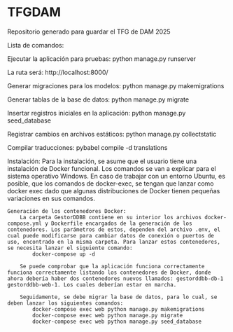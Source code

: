 # TFGDAM
Repositorio generado para guardar el TFG de DAM 2025

Lista de comandos:

Ejecutar la aplicación para pruebas:
    python manage.py runserver

La ruta será: http://localhost:8000/

Generar migraciones para los modelos:
    python manage.py makemigrations

Generar tablas de la base de datos:
    python manage.py migrate

Insertar registros iniciales en la aplicación:
    python manage.py seed_database

Registrar cambios en archivos estáticos:
    python manage.py collectstatic

Compilar traducciones:
    pybabel compile -d translations

Instalación:
    Para la instalación, se asume que el usuario tiene una instalación de Docker funcional. Los comandos se van a explicar para el sistema operativo Windows. En caso de trabajar con un entorno Ubuntu, es posible, que los comandos de docker-exec, se tengan que lanzar como docker exec dado que algunas distribuciones de Docker tienen pequeñas variaciones en sus comandos.

    Generación de los contenedores Docker:
        La carpeta GestorDDBB contiene en su interior los archivos docker-compose.yml y Dockerfile encargados de la generación de los contenedores. Los parámetros de estos, dependen del archivo .env, el cual puede modificarse para cambiar datos de conexión o puertos de uso, encontrado en la misma carpeta. Para lanzar estos contenedores, se necesita lanzar el siguiente comando:
            docker-compose up -d
        
        Se puede comprobar que la aplicación funciona correctamente funciona correctamente listando los contenedores de Docker, donde ahora debería haber dos contenedores nuevos llamados: gestorddbb-db-1 gestorddbb-web-1. Los cuales deberían estar en marcha.

        Seguidamente, se debe migrar la base de datos, para lo cual, se deben lanzar los siguientes comandos:
            docker-compose exec web python manage.py makemigrations
            docker-compose exec web python manage.py migrate
            docker-compose exec web python manage.py seed_database